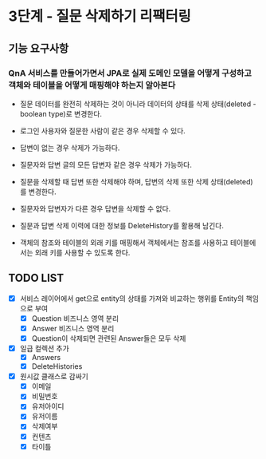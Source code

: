# 3단계 - 질문 삭제하기 리팩터링

## 기능 요구사항

### QnA 서비스를 만들어가면서 JPA로 실제 도메인 모델을 어떻게 구성하고 객체와 테이블을 어떻게 매핑해야 하는지 알아본다

- 질문 데이터를 완전히 삭제하는 것이 아니라 데이터의 상태를 삭제 상태(deleted - boolean type)로 변경한다.
- 로그인 사용자와 질문한 사람이 같은 경우 삭제할 수 있다.
- 답변이 없는 경우 삭제가 가능하다.
- 질문자와 답변 글의 모든 답변자 같은 경우 삭제가 가능하다.
- 질문을 삭제할 때 답변 또한 삭제해야 하며, 답변의 삭제 또한 삭제 상태(deleted)를 변경한다.
- 질문자와 답변자가 다른 경우 답변을 삭제할 수 없다.
- 질문과 답변 삭제 이력에 대한 정보를 DeleteHistory를 활용해 남긴다.

- 객체의 참조와 테이블의 외래 키를 매핑해서 객체에서는 참조를 사용하고 테이블에서는 외래 키를 사용할 수 있도록 한다.

## TODO LIST

- [X] 서비스 레이어에서 get으로 entity의 상태를 가져와 비교하는 행위를 Entity의 책임으로 부여
  - [X] Question 비즈니스 영역 분리
  - [X] Answer 비즈니스 영역 분리
  - [X] Question이 삭제되면 관련된 Answer들은 모두 삭제
- [X] 일급 컬렉션 추가
  - [X] Answers
  - [X] DeleteHistories
- [X] 원시값 클래스로 감싸기
  - [X] 이메일
  - [X] 비밀번호
  - [X] 유저아이디
  - [X] 유저이름
  - [X] 삭제여부
  - [X] 컨텐츠
  - [X] 타이틀
